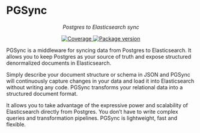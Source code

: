 # PGSync

<p align="center">
    <em>Postgres to Elasticsearch sync</em>
</p>
<p align="center">
<a href="https://codecov.io/gh/toluaina/pgsync" target="_blank">
    <img src="https://codecov.io/gh/toluaina/pgsync/branch/master/graph/badge.svg?token=cvQzYkz6CV" alt="Coverage">
</a>
<a href="https://badge.fury.io/py/pgsync" target="_blank">
    <img src="https://badge.fury.io/py/pgsync.svg" alt="Package version">
</a>
</p>


PGSync is a middleware for syncing data from Postgres to Elasticsearch. 
It allows you to keep Postgres as your source of truth and expose 
structured denormalized documents in Elasticsearch.

Simply describe your document structure or schema in JSON and PGSync will 
continuously capture changes in your data and load it into Elasticsearch without 
writing any code. PGSync transforms your relational data into a structured 
document format.

It allows you to take advantage of the expressive power and scalability of 
Elasticsearch directly from Postgres. You don’t have to write complex queries 
and transformation pipelines. PGSync is lightweight, fast and flexible.
